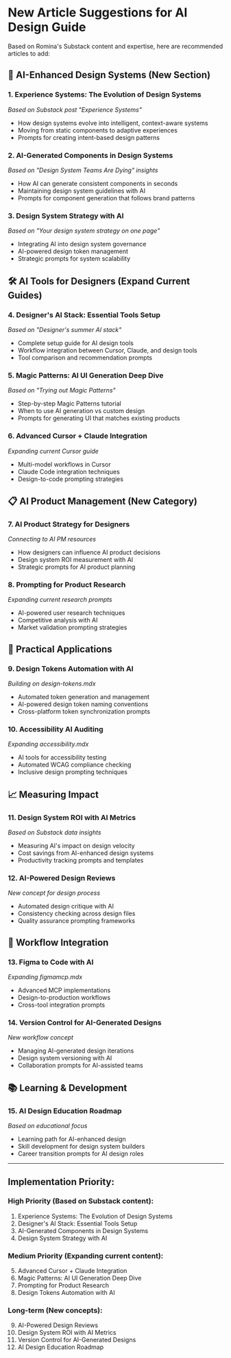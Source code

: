 # New Article Suggestions for AI Design Guide

Based on Romina's Substack content and expertise, here are recommended articles to add:

## 🤖 AI-Enhanced Design Systems (New Section)

### 1. **Experience Systems: The Evolution of Design Systems**
*Based on Substack post "Experience Systems"*
- How design systems evolve into intelligent, context-aware systems
- Moving from static components to adaptive experiences
- Prompts for creating intent-based design patterns

### 2. **AI-Generated Components in Design Systems**
*Based on "Design System Teams Are Dying" insights*
- How AI can generate consistent components in seconds
- Maintaining design system guidelines with AI
- Prompts for component generation that follows brand patterns

### 3. **Design System Strategy with AI**
*Based on "Your design system strategy on one page"*
- Integrating AI into design system governance
- AI-powered design token management
- Strategic prompts for system scalability

## 🛠️ AI Tools for Designers (Expand Current Guides)

### 4. **Designer's AI Stack: Essential Tools Setup**
*Based on "Designer's summer AI stack"*
- Complete setup guide for AI design tools
- Workflow integration between Cursor, Claude, and design tools
- Tool comparison and recommendation prompts

### 5. **Magic Patterns: AI UI Generation Deep Dive**
*Based on "Trying out Magic Patterns"*
- Step-by-step Magic Patterns tutorial
- When to use AI generation vs custom design
- Prompts for generating UI that matches existing products

### 6. **Advanced Cursor + Claude Integration**
*Expanding current Cursor guide*
- Multi-model workflows in Cursor
- Claude Code integration techniques
- Design-to-code prompting strategies

## 📋 AI Product Management (New Category)

### 7. **AI Product Strategy for Designers**
*Connecting to AI PM resources*
- How designers can influence AI product decisions
- Design system ROI measurement with AI
- Strategic prompts for AI product planning

### 8. **Prompting for Product Research**
*Expanding current research prompts*
- AI-powered user research techniques
- Competitive analysis with AI
- Market validation prompting strategies

## 🎯 Practical Applications

### 9. **Design Tokens Automation with AI**
*Building on design-tokens.mdx*
- Automated token generation and management
- AI-powered design token naming conventions
- Cross-platform token synchronization prompts

### 10. **Accessibility AI Auditing**
*Expanding accessibility.mdx*
- AI tools for accessibility testing
- Automated WCAG compliance checking
- Inclusive design prompting techniques

## 📈 Measuring Impact

### 11. **Design System ROI with AI Metrics**
*Based on Substack data insights*
- Measuring AI's impact on design velocity
- Cost savings from AI-enhanced design systems
- Productivity tracking prompts and templates

### 12. **AI-Powered Design Reviews**
*New concept for design process*
- Automated design critique with AI
- Consistency checking across design files
- Quality assurance prompting frameworks

## 🔄 Workflow Integration

### 13. **Figma to Code with AI**
*Expanding figmamcp.mdx*
- Advanced MCP implementations
- Design-to-production workflows
- Cross-tool integration prompts

### 14. **Version Control for AI-Generated Designs**
*New workflow concept*
- Managing AI-generated design iterations
- Design system versioning with AI
- Collaboration prompts for AI-assisted teams

## 📚 Learning & Development

### 15. **AI Design Education Roadmap**
*Based on educational focus*
- Learning path for AI-enhanced design
- Skill development for design system builders
- Career transition prompts for AI design roles

---

## Implementation Priority:

### High Priority (Based on Substack content):
1. Experience Systems: The Evolution of Design Systems
2. Designer's AI Stack: Essential Tools Setup  
3. AI-Generated Components in Design Systems
4. Design System Strategy with AI

### Medium Priority (Expanding current content):
5. Advanced Cursor + Claude Integration
6. Magic Patterns: AI UI Generation Deep Dive
7. Prompting for Product Research
8. Design Tokens Automation with AI

### Long-term (New concepts):
9. AI-Powered Design Reviews
10. Design System ROI with AI Metrics
11. Version Control for AI-Generated Designs
12. AI Design Education Roadmap